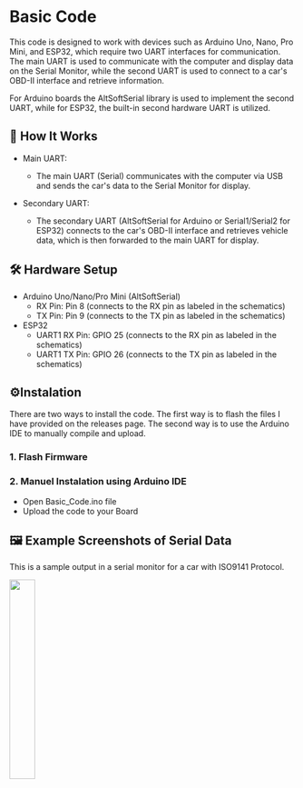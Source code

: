 # Basic Code
This code is designed to work with devices such as Arduino Uno, Nano, Pro Mini, and ESP32, which require two UART interfaces for communication. The main UART is used to communicate with the computer and display data on the Serial Monitor, while the second UART is used to connect to a car's OBD-II interface and retrieve information.

For Arduino boards the AltSoftSerial library is used to implement the second UART, while for ESP32, the built-in second hardware UART is utilized.

## 📡 How It Works
* Main UART:
  - The main UART (Serial) communicates with the computer via USB and sends the car's data to the Serial Monitor for display.

* Secondary UART:
  - The secondary UART (AltSoftSerial for Arduino or Serial1/Serial2 for ESP32) connects to the car's OBD-II interface and retrieves vehicle data, which is then forwarded to the main UART for display.

## 🛠️ Hardware Setup
* Arduino Uno/Nano/Pro Mini (AltSoftSerial)
  - RX Pin: Pin 8 (connects to the RX pin as labeled in the schematics)
  - TX Pin: Pin 9 (connects to the TX pin as labeled in the schematics)
* ESP32
  - UART1 RX Pin: GPIO 25 (connects to the RX pin as labeled in the schematics)
  - UART1 TX Pin: GPIO 26 (connects to the TX pin as labeled in the schematics)
 
## ⚙️Instalation
There are two ways to install the code. The first way is to flash the files I have provided on the releases page. The second way is to use the Arduino IDE to manually compile and upload.

### 1. Flash Firmware

### 2. Manuel Instalation using Arduino IDE
* Open Basic_Code.ino file
* Upload the code to your Board

## 🖼️ Example Screenshots of Serial Data
This is a sample output in a serial monitor for a car with ISO9141 Protocol.

<img width=30% src="https://github.com/user-attachments/assets/0ca043ea-6152-40a5-8b22-c516e84031bb">
